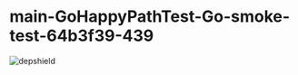 # main-GoHappyPathTest-Go-smoke-test-64b3f39-439

![depshield](https://depshield.sonatype.org/badges/depshield-prod/main-GoHappyPathTest-Go-smoke-test-64b3f39-439/depshield.svg)
